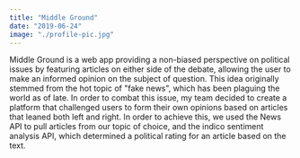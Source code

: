 ```yaml
---
title: "Middle Ground"
date: "2019-06-24"
image: "./profile-pic.jpg"
---
```


<p> Middle Ground is a web app providing a non-biased perspective on political issues by featuring articles on either side of the debate, allowing the user to make an informed opinion on the subject of question.
This idea originally stemmed from the hot topic of "fake news", which has been plaguing the world as of late. In order to combat this issue, my team decided to create a platform that challenged users to form their own opinions based on articles that leaned both left and right. In order to achieve this, we used the News API to pull articles from our topic of choice, and the indico sentiment analysis API, which determined a political rating for an article based on the text. </p>
